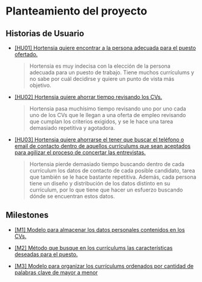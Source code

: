 # Planteamiento del proyecto

## Historias de Usuario

- [[HU01] Hortensia quiere encontrar a la persona adecuada para el puesto ofertado.](https://github.com/aacosa34/Keikaku/issues/7)

  > Hortensia es muy indecisa con la elección de la persona adecuada para un puesto de trabajo. Tiene muchos currículums y no sabe por cuál decidirse y quiere un punto de vista más objetivo.

- [[HU02] Hortensia quiere ahorrar tiempo revisando los CVs.](https://github.com/aacosa34/Keikaku/issues/3)

  > Hortensia pasa muchísimo tiempo revisando uno por uno cada uno de los CVs que le llegan a una oferta de empleo revisando que cumplan los criterios exigidos, y se le hace una tarea demasiado repetitiva y agotadora.

- [[HU03] Hortensia quiere ahorrarse el tener que buscar el teléfono o email de contacto dentro de aquellos currículums que sean aceptados para agilizar el proceso de concertar las entrevistas.](https://github.com/aacosa34/Keikaku/issues/6)
  > Hortensia pierde demasiado tiempo buscando dentro de cada currículum los datos de contacto de cada posible candidato, tarea que también se le hace bastante repetitiva. Además, cada persona tiene un diseño y distribución de los datos distinto en su currículum, por lo que tiene que hacer un esfuerzo buscando dónde se encuentran estos datos.

## Milestones

- [[M1] Modelo para almacenar los datos personales contenidos en los CVs.](https://github.com/aacosa34/Keikaku/milestone/7)

- [[M2] Método que busque en los currículums las características deseadas para el puesto.](https://github.com/aacosa34/Keikaku/milestone/2)

- [[M3] Modelo para organizar los currículums ordenados por cantidad de palabras clave de mayor a menor](https://github.com/aacosa34/Keikaku/milestone/6)
